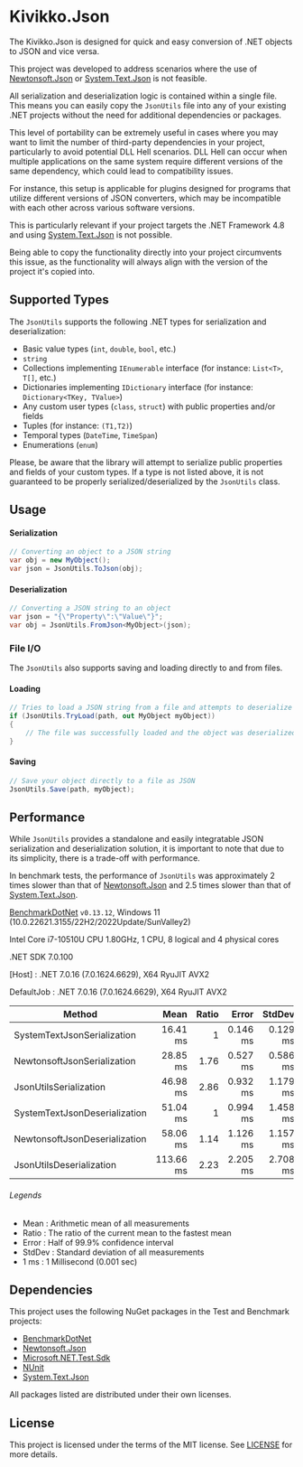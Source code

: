 # Kivikko.Json

The Kivikko.Json is designed for quick and easy conversion of .NET objects to JSON and vice versa.

This project was developed to address scenarios where the use of [Newtonsoft.Json](https://www.nuget.org/packages/Newtonsoft.Json) or [System.Text.Json](https://www.nuget.org/packages/System.Text.Json) is not feasible.

All serialization and deserialization logic is contained within a single file. This means you can easily copy the `JsonUtils` file into any of your existing .NET projects without the need for additional dependencies or packages.

This level of portability can be extremely useful in cases where you may want to limit the number of third-party dependencies in your project, particularly to avoid potential DLL Hell scenarios. DLL Hell can occur when multiple applications on the same system require different versions of the same dependency, which could lead to compatibility issues.

For instance, this setup is applicable for plugins designed for programs that utilize different versions of JSON converters, which may be incompatible with each other across various software versions.

This is particularly relevant if your project targets the .NET Framework 4.8 and using [System.Text.Json](https://www.nuget.org/packages/System.Text.Json) is not possible.

Being able to copy the functionality directly into your project circumvents this issue, as the functionality will always align with the version of the project it's copied into.

## Supported Types

The `JsonUtils` supports the following .NET types for serialization and deserialization:
- Basic value types (`int`, `double`, `bool`, etc.)
- `string`
- Collections implementing `IEnumerable` interface (for instance: `List<T>`, `T[]`, etc.)
- Dictionaries implementing `IDictionary` interface (for instance: `Dictionary<TKey, TValue>`)
- Any custom user types (`class`, `struct`) with public properties and/or fields
- Tuples (for instance: `(T1,T2)`)
- Temporal types (`DateTime`, `TimeSpan`)
- Enumerations (`enum`)

Please, be aware that the library will attempt to serialize public properties and fields of your custom types.
If a type is not listed above, it is not guaranteed to be properly serialized/deserialized by the `JsonUtils` class.

## Usage

#### Serialization
```csharp
// Converting an object to a JSON string
var obj = new MyObject();
var json = JsonUtils.ToJson(obj);
```

#### Deserialization
```csharp
// Converting a JSON string to an object
var json = "{\"Property\":\"Value\"}";
var obj = JsonUtils.FromJson<MyObject>(json);
```

### File I/O
The `JsonUtils` also supports saving and loading directly to and from files.

#### Loading
```csharp
// Tries to load a JSON string from a file and attempts to deserialize it to an object
if (JsonUtils.TryLoad(path, out MyObject myObject))
{
    // The file was successfully loaded and the object was deserialized
}
```

#### Saving
```csharp
// Save your object directly to a file as JSON
JsonUtils.Save(path, myObject);
```
## Performance

While `JsonUtils` provides a standalone and easily integratable JSON serialization and deserialization solution, it is important to note that due to its simplicity, there is a trade-off with performance.

In benchmark tests, the performance of `JsonUtils` was approximately 2 times slower than that of [Newtonsoft.Json](https://www.nuget.org/packages/Newtonsoft.Json) and 2.5 times slower than that of [System.Text.Json](https://www.nuget.org/packages/System.Text.Json).

[BenchmarkDotNet](https://www.nuget.org/packages/BenchmarkDotNet) `v0.13.12`, Windows 11 (10.0.22621.3155/22H2/2022Update/SunValley2)

Intel Core i7-10510U CPU 1.80GHz, 1 CPU, 8 logical and 4 physical cores

.NET SDK 7.0.100

[Host]     : .NET 7.0.16 (7.0.1624.6629), X64 RyuJIT AVX2

DefaultJob : .NET 7.0.16 (7.0.1624.6629), X64 RyuJIT AVX2

| Method                        | Mean      |  Ratio | Error    | StdDev   |
|------------------------------ |----------:|-------:|---------:|---------:|
| SystemTextJsonSerialization   |  16.41 ms |      1 | 0.146 ms | 0.129 ms |
| NewtonsoftJsonSerialization   |  28.85 ms |   1.76 | 0.527 ms | 0.586 ms |
| JsonUtilsSerialization        |  46.98 ms |   2.86 | 0.932 ms | 1.179 ms |
| SystemTextJsonDeserialization |  51.04 ms |      1 | 0.994 ms | 1.458 ms |
| NewtonsoftJsonDeserialization |  58.06 ms |   1.14 | 1.126 ms | 1.157 ms |
| JsonUtilsDeserialization      | 113.66 ms |   2.23 | 2.205 ms | 2.708 ms |


###### Legends
- Mean   : Arithmetic mean of all measurements
- Ratio  : The ratio of the current mean to the fastest mean
- Error  : Half of 99.9% confidence interval
- StdDev : Standard deviation of all measurements
- 1 ms   : 1 Millisecond (0.001 sec)

## Dependencies

This project uses the following NuGet packages in the Test and Benchmark projects:

- [BenchmarkDotNet](https://www.nuget.org/packages/BenchmarkDotNet)
- [Newtonsoft.Json](https://www.nuget.org/packages/Newtonsoft.Json)
- [Microsoft.NET.Test.Sdk](https://www.nuget.org/packages/Microsoft.NET.Test.Sdk)
- [NUnit](https://www.nuget.org/packages/NUnit)
- [System.Text.Json](https://www.nuget.org/packages/System.Text.Json)

All packages listed are distributed under their own licenses.

## License

This project is licensed under the terms of the MIT license. See [LICENSE](LICENSE) for more details.
